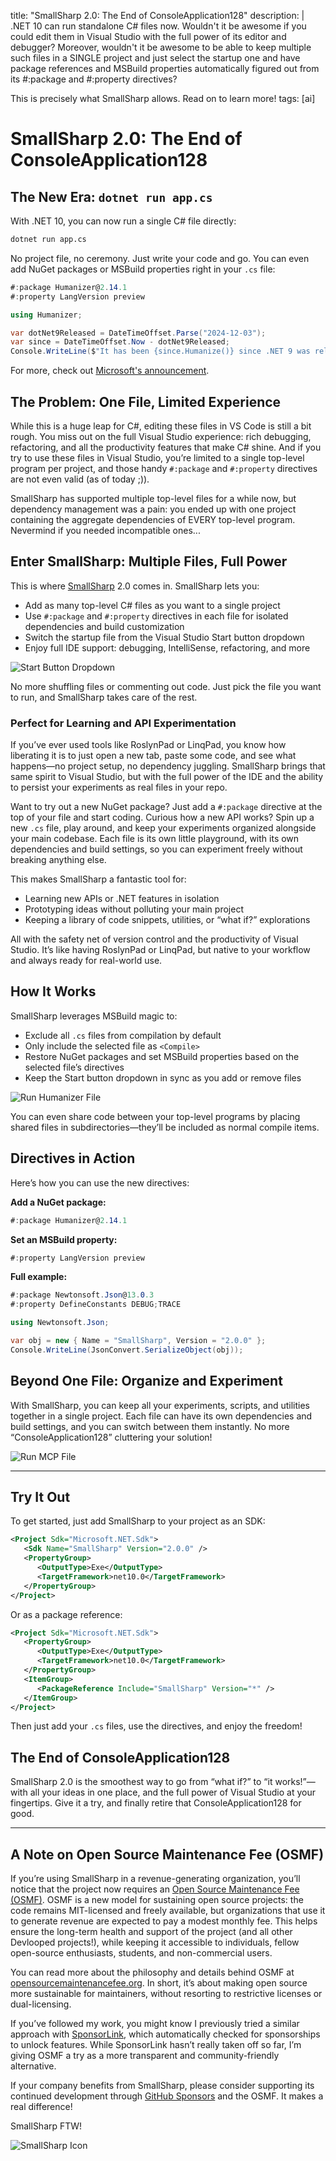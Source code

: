 title: "SmallSharp 2.0: The End of ConsoleApplication128"
description: |
   .NET 10 can run standalone C# files now. Wouldn't it be awesome if you could edit them in Visual Studio 
   with the full power of its editor and debugger? Moreover, wouldn't it be awesome to be able to keep 
   multiple such files in a SINGLE project and just select the startup one and have package references and 
   MSBuild properties automatically figured out from its #:package and #:property directives? 

   This is precisely what SmallSharp allows. Read on to learn more!
tags: [ai]

# SmallSharp 2.0: The End of ConsoleApplication128

## The New Era: `dotnet run app.cs`

With .NET 10, you can now run a single C# file directly:

```sh
dotnet run app.cs
```

No project file, no ceremony. Just write your code and go. You can even add NuGet packages or MSBuild properties right in your `.cs` file:

```csharp
#:package Humanizer@2.14.1
#:property LangVersion preview

using Humanizer;

var dotNet9Released = DateTimeOffset.Parse("2024-12-03");
var since = DateTimeOffset.Now - dotNet9Released;
Console.WriteLine($"It has been {since.Humanize()} since .NET 9 was released.");
```

For more, check out [Microsoft's announcement](https://devblogs.microsoft.com/dotnet/announcing-dotnet-run-app/).

## The Problem: One File, Limited Experience

While this is a huge leap for C#, editing these files in VS Code is still a bit rough. You miss out on the full Visual Studio experience: rich debugging, refactoring, and all the productivity features that make C# shine. And if you try to use these files in Visual Studio, you’re limited to a single top-level program per project, and those handy `#:package` and `#:property` directives are not even valid (as of today ;)).

SmallSharp has supported multiple top-level files for a while now, but dependency management was a pain: you ended up with one project 
containing the aggregate dependencies of EVERY top-level program. Nevermind if you needed incompatible ones...

## Enter SmallSharp: Multiple Files, Full Power

This is where [SmallSharp](https://github.com/devlooped/SmallSharp) 2.0 comes in. SmallSharp lets you:

- Add as many top-level C# files as you want to a single project
- Use `#:package` and `#:property` directives in each file for isolated dependencies and build customization
- Switch the startup file from the Visual Studio Start button dropdown
- Enjoy full IDE support: debugging, IntelliSense, refactoring, and more

![Start Button Dropdown](https://raw.githubusercontent.com/devlooped/SmallSharp/main/assets/img/launchSettings.png)

No more shuffling files or commenting out code. Just pick the file you want to run, and SmallSharp takes care of the rest.

### Perfect for Learning and API Experimentation

If you’ve ever used tools like RoslynPad or LinqPad, you know how liberating it is to just open a new tab, paste some code, and see what happens—no project setup, no dependency juggling. SmallSharp brings that same spirit to Visual Studio, but with the full power of the IDE and the ability to persist your experiments as real files in your repo.

Want to try out a new NuGet package? Just add a `#:package` directive at the top of your file and start coding. Curious how a new API works? Spin up a new `.cs` file, play around, and keep your experiments organized alongside your main codebase. Each file is its own little playground, with its own dependencies and build settings, so you can experiment freely without breaking anything else.

This makes SmallSharp a fantastic tool for:

- Learning new APIs or .NET features in isolation
- Prototyping ideas without polluting your main project
- Keeping a library of code snippets, utilities, or “what if?” explorations

All with the safety net of version control and the productivity of Visual Studio. It’s like having RoslynPad or LinqPad, but native to your workflow and always ready for real-world use.



## How It Works

SmallSharp leverages MSBuild magic to:

- Exclude all `.cs` files from compilation by default
- Only include the selected file as `<Compile>`
- Restore NuGet packages and set MSBuild properties based on the selected file’s directives
- Keep the Start button dropdown in sync as you add or remove files

![Run Humanizer File](https://raw.githubusercontent.com/devlooped/SmallSharp/main/assets/img/runfile1.png)

You can even share code between your top-level programs by placing shared files in subdirectories—they’ll be included as normal compile items.

## Directives in Action

Here’s how you can use the new directives:

**Add a NuGet package:**

```csharp
#:package Humanizer@2.14.1
```

**Set an MSBuild property:**

```csharp
#:property LangVersion preview
```

**Full example:**

```csharp
#:package Newtonsoft.Json@13.0.3
#:property DefineConstants DEBUG;TRACE

using Newtonsoft.Json;

var obj = new { Name = "SmallSharp", Version = "2.0.0" };
Console.WriteLine(JsonConvert.SerializeObject(obj));
```


## Beyond One File: Organize and Experiment

With SmallSharp, you can keep all your experiments, scripts, and utilities together in a single project. Each file can have its own dependencies and build settings, and you can switch between them instantly. No more “ConsoleApplication128” cluttering your solution!

![Run MCP File](https://raw.githubusercontent.com/devlooped/SmallSharp/main/assets/img/runfile2.png)

---

## Try It Out

To get started, just add SmallSharp to your project as an SDK:

```xml
<Project Sdk="Microsoft.NET.Sdk">
   <Sdk Name="SmallSharp" Version="2.0.0" />
   <PropertyGroup>
      <OutputType>Exe</OutputType>
      <TargetFramework>net10.0</TargetFramework>
   </PropertyGroup>
</Project>
```

Or as a package reference:

```xml
<Project Sdk="Microsoft.NET.Sdk">
   <PropertyGroup>
      <OutputType>Exe</OutputType>
      <TargetFramework>net10.0</TargetFramework>
   </PropertyGroup>
   <ItemGroup>
      <PackageReference Include="SmallSharp" Version="*" />
   </ItemGroup>
</Project>
```

Then just add your `.cs` files, use the directives, and enjoy the freedom!



## The End of ConsoleApplication128

SmallSharp 2.0 is the smoothest way to go from “what if?” to “it works!”—with all your ideas in one place, and the full power of Visual Studio at your fingertips. Give it a try, and finally retire that ConsoleApplication128 for good.

---

## A Note on Open Source Maintenance Fee (OSMF)

If you’re using SmallSharp in a revenue-generating organization, you’ll notice that the project now requires an [Open Source Maintenance Fee (OSMF)](https://opensourcemaintenancefee.org/). OSMF is a new model for sustaining open source projects: the code remains MIT-licensed and freely available, but organizations that use it to generate revenue are expected to pay a modest monthly fee. This helps ensure the long-term health and support of the project (and all other Devlooped projects!), while keeping it accessible to individuals, fellow open-source enthusiasts, students, and non-commercial users.

You can read more about the philosophy and details behind OSMF at [opensourcemaintenancefee.org](https://opensourcemaintenancefee.org/). In short, it’s about making open source more sustainable for maintainers, without resorting to restrictive licenses or dual-licensing.

If you’ve followed my work, you might know I previously tried a similar approach with [SponsorLink](https://www.devlooped.com/SponsorLink/), which automatically checked for sponsorships to unlock features. While SponsorLink hasn’t really taken off so far, I’m giving OSMF a try as a more transparent and community-friendly alternative.

If your company benefits from SmallSharp, please consider supporting its continued development through [GitHub Sponsors](https://github.com/sponsors/devlooped) and the OSMF. It makes a real difference!


SmallSharp FTW!

![SmallSharp Icon](https://raw.githubusercontent.com/devlooped/SmallSharp/main/assets/img/icon-32.png)